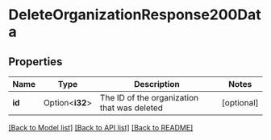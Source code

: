 # DeleteOrganizationResponse200Data

## Properties

Name | Type | Description | Notes
------------ | ------------- | ------------- | -------------
**id** | Option<**i32**> | The ID of the organization that was deleted | [optional]

[[Back to Model list]](../README.md#documentation-for-models) [[Back to API list]](../README.md#documentation-for-api-endpoints) [[Back to README]](../README.md)


